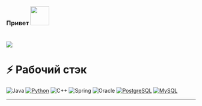 ### Привет <img src="https://media.giphy.com/media/mGcNjsfWAjY5AEZNw6/giphy.gif" width="50">

# <p align="left">
  <img src="https://github-readme-stats.vercel.app/api?username=NikitaBurtelov&show_icons=true&theme=dark" />
</p>

# ⚡ Рабочий стэк

![Java](https://img.shields.io/badge/Java---?color=333&logo=Java&logoColor=orange&style=for-the-badge)
[![Python](https://img.shields.io/badge/Python---?logo=python&style=for-the-badge&color=9cf)](https://python.org)
![C++](https://img.shields.io/badge/C%2B%2B---?color=06c&logo=C%2B%2B&logoColor=fff&style=for-the-badge)
![Spring](https://img.shields.io/badge/Spring---?color=brightgreen&logo=Spring&logoColor=fff&style=for-the-badge)
![Oracle](https://img.shields.io/badge/Oracle---?color=333&logo=Oracle&logoColor=C30&style=for-the-badge)
[![PostgreSQL](https://img.shields.io/badge/-PostgreSQL-336791?logo=PostgreSQL&logoColor=white&link=https://www.postgresql.org/&style=for-the-badge)](https://www.postgresql.org/)
[![MySQL](https://img.shields.io/badge/-MySQL-336791?logo=MySQL&logoColor=white&link=https://www.postgresql.org/&style=for-the-badge)](https://www.mysql.com/)

---

<!--
**NikitaBurtelov/NikitaBurtelov** is a ✨ _special_ ✨ repository because its `README.md` (this file) appears on your GitHub profile.

Here are some ideas to get you started:

- 🔭 I’m currently working on ...
- 🌱 I’m currently learning ...
- 👯 I’m looking to collaborate on ...
- 🤔 I’m looking for help with ...
- 💬 Ask me about ...
- 📫 How to reach me: ...
- 😄 Pronouns: ...
- ⚡ Fun fact: ...
-->
 
